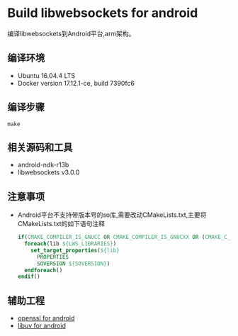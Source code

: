 # Build libwebsockets for android

编译libwebsockets到Android平台,arm架构。

## 编译环境

* Ubuntu 16.04.4 LTS
* Docker version 17.12.1-ce, build 7390fc6

## 编译步骤

  ```shell
  make
  ```

## 相关源码和工具

* android-ndk-r13b
* libwebsockets v3.0.0

## 注意事项

* Android平台不支持带版本号的so库,需要改动CMakeLists.txt,主要将CMakeLists.txt的如下语句注释

  ```CMake
  if(CMAKE_COMPILER_IS_GNUCC OR CMAKE_COMPILER_IS_GNUCXX OR (CMAKE_C_COMPILER_ID MATCHES "Clang") OR (CMAKE_CXX_COMPILER_ID MATCHES "Clang"))
    foreach(lib ${LWS_LIBRARIES})
      set_target_properties(${lib}
        PROPERTIES
        SOVERSION ${SOVERSION})
    endforeach()
  endif()
  ```

## 辅助工程

* [openssl for android](https://github.com/alvisisme/android-openssl)
* [libuv for android](https://github.com/alvisisme/android-libuv)
